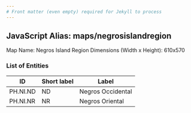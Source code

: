 ```yaml
---
# Front matter (even empty) required for Jekyll to process
---
```


## JavaScript Alias: maps/negrosislandregion

Map Name: Negros Island Region
Dimensions (Width x Height): 610x570





### List of Entities

ID | Short label | Label
---|---|---|
PH.NI.ND | ND | Negros Occidental
PH.NI.NR | NR | Negros Oriental